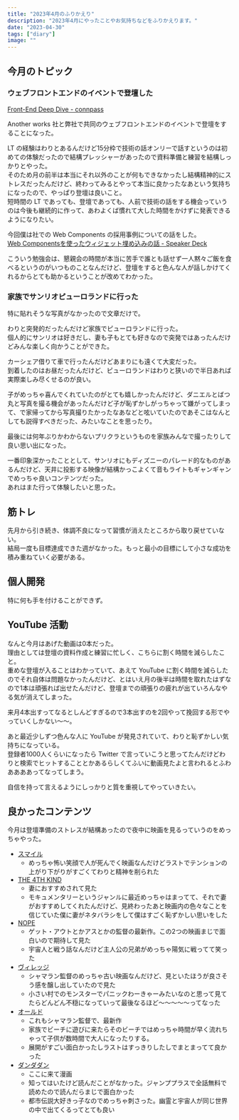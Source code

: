 ```yaml
---
title: "2023年4月のふりかえり"
description: "2023年4月にやったことやお気持ちなどをふりかえります。"
date: "2023-04-30"
tags: ["diary"]
image: ""
---
```


## 今月のトピック

### ウェブフロントエンドのイベントで登壇した

[Front-End Deep Dive - connpass](https://anotherworks.connpass.com/event/278310/)

Another works 社と弊社で共同のウェブフロントエンドのイベントで登壇をすることになった。

LT の経験はわりとあるんだけど15分枠で技術の話オンリーで話すというのは初めての体験だったので結構プレッシャーがあったので資料準備と練習を結構しっかりとやった。  
そのため月の前半は本当にそれ以外のことが何もできなかったし結構精神的にストレスだったんだけど、終わってみるとやって本当に良かったなあという気持ちになったので、やっぱり登壇は良いこと。  
短時間の LT であっても、登壇であっても、人前で技術の話をする機会っていうのは今後も継続的に作って、あわよくば慣れて大した時間をかけずに発表できるようになりたい。

今回僕は社での Web Components の採用事例についての話をした。  
[Web Componentsを使ったウィジェット埋め込みの話 - Speaker Deck](https://speakerdeck.com/nabeliwo/embedding-widgets-using-web-components)

こういう勉強会は、懇親会の時間が本当に苦手で誰とも話せず一人黙々ご飯を食べるというのがいつものことなんだけど、登壇をすると色んな人が話しかけてくれるからとても助かるということが改めてわかった。

### 家族でサンリオピューロランドに行った

特に貼れそうな写真がなかったので文章だけで。

わりと突発的だったんだけど家族でピューロランドに行った。  
個人的にサンリオは好きだし、妻も子もとても好きなので突発ではあったんだけどみんな楽しく向かうことができた。

カーシェア借りて車で行ったんだけどあまりにも遠くて大変だった。  
到着したのはお昼だったんだけど、ピューロランドはわりと狭いので半日あれば実際楽しみ尽くせるのが良い。

子がめっちゃ喜んでくれていたのがとても嬉しかったんだけど、ダニエルとばつ丸と写真を撮る機会があったんだけど子が恥ずかしがっちゃって嫌がってしまって、で家帰ってから写真撮りたかったなあなどと呟いていたのであそこはなんとしても説得すべきだった、みたいなことを思ったり。

最後には何年ぶりかわからないプリクラというものを家族みんなで撮ったりして良い思い出になった。

一番印象深かったこととして、サンリオにもディズニーのパレード的なものがあるんだけど、天井に投影する映像が結構かっこよくて音もライトもギャンギャンでめっちゃ良いコンテンツだった。  
あれはまた行って体験したいと思った。

## 筋トレ

先月から引き続き、体調不良になって習慣が消えたところから取り戻せていない。  
結局一度も目標達成できた週がなかった。もっと最小の目標にして小さな成功を積み重ねていく必要がある。

## 個人開発

特に何も手を付けることができず。

## YouTube 活動

なんと今月はあげた動画は0本だった。  
理由としては登壇の資料作成と練習に忙しく、こちらに割く時間を減らしたこと。  
重めな登壇が入ることはわかっていて、あえて YouTube に割く時間を減らしたのでそれ自体は問題なかったんだけど、とはいえ月の後半は時間を取れたはずなので1本は頑張れば出せたんだけど、登壇までの頑張りの疲れが出ていろんなやる気が消えてしまった。

来月4本出すってなるとしんどすぎるので3本出すのを2回やって挽回する形でやっていくしかない〜〜。

あと最近少しずつ色んな人に YouTube が発見されていて、わりと恥ずかしい気持ちになっている。  
登録者1000人くらいになったら Twitter で言っていこうと思ってたんだけどわりと検索でヒットすることとかあるらしくてふいに動画見たよと言われるとふわああああってなってしまう。

自信を持って言えるようにしっかりと質を重視してやっていきたい。

## 良かったコンテンツ

今月は登壇準備のストレスが結構あったので夜中に映画を見るっていうのをめっちゃやった。

- [スマイル](https://filmarks.com/movies/104139)
  - めっちゃ怖い笑顔で人が死んでく映画なんだけどラストでテンションの上がり下がりがすごくてわりと精神を削られた
- [THE 4TH KIND](https://filmarks.com/movies/32833)
  - 妻におすすめされて見た
  - モキュメンタリーというジャンルに最近めっちゃはまってて、それで妻がおすすめしてくれたんだけど、見終わったあと映画内の色々なことを信じていた僕に妻がネタバラシをして僕はすごく恥ずかしい思いをした
- [NOPE](https://eiga.com/movie/97088/)
  - ゲット・アウトとかアスとかの監督の最新作。この2つの映画まじで面白いので期待して見た
  - 宇宙人と戦う話なんだけど主人公の兄弟がめっちゃ陽気に戦ってて笑った
- [ヴィレッジ](https://filmarks.com/movies/37852)
  - シャマラン監督のめっちゃ古い映画なんだけど、見といたほうが良さそう感を醸し出していたので見た
  - 小さい村でのモンスターでパニックわーきゃーみたいなのと思って見てたらどんどん不穏になっていって最後なるほど〜〜〜〜〜ってなった
- [オールド](https://eiga.com/movie/95209/)
  - これもシャマラン監督で、最新作
  - 家族でビーチに遊びに来たらそのビーチではめっちゃ時間が早く流れちゃって子供が数時間で大人になったりする。
  - 展開がすごい面白かったしラストはすっきりしたしでまとまってて良かった
- [ダンダダン](https://www.shonenjump.com/j/rensai/list/dandadan.html)
  - ここに来て漫画
  - 知ってはいたけど読んだことがなかった。ジャンププラスで全話無料で読めたので読んだらまじで面白かった
  - 都市伝説大好きっ子なのでめっちゃ刺さった。幽霊と宇宙人が同じ世界の中で出てくるってとても良い
